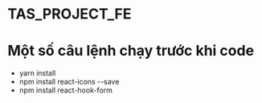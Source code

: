 # TAS_PROJECT_FE

# Một số câu lệnh chạy trước khi code

-   yarn install
-   npm install react-icons --save
-   npm install react-hook-form
